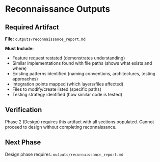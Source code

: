 # Reconnaissance Outputs

## Required Artifact
**File:** `outputs/reconnaissance_report.md`

**Must Include:**
- Feature request restated (demonstrates understanding)
- Similar implementations found with file paths (shows what exists and where)
- Existing patterns identified (naming conventions, architectures, testing approaches)
- Integration points mapped (which layers/files affected)
- Files to modify/create listed (specific paths)
- Testing strategy identified (how similar code is tested)

## Verification
Phase 2 (Design) requires this artifact with all sections populated.
Cannot proceed to design without completing reconnaissance.

## Next Phase
Design phase requires: `outputs/reconnaissance_report.md`
